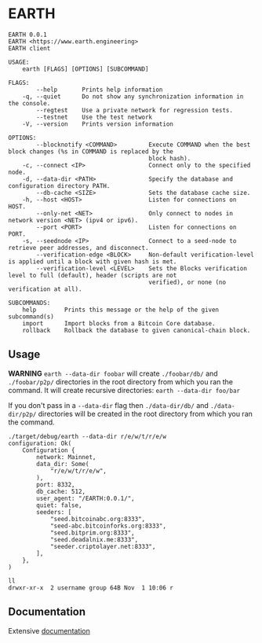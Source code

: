 # EARTH

```
EARTH 0.0.1
EARTH <https://www.earth.engineering>
EARTH client

USAGE:
    earth [FLAGS] [OPTIONS] [SUBCOMMAND]

FLAGS:
        --help       Prints help information
    -q, --quiet      Do not show any synchronization information in the console.
        --regtest    Use a private network for regression tests.
        --testnet    Use the test network
    -V, --version    Prints version information

OPTIONS:
        --blocknotify <COMMAND>         Execute COMMAND when the best block changes (%s in COMMAND is replaced by the
                                        block hash).
    -c, --connect <IP>                  Connect only to the specified node.
    -d, --data-dir <PATH>               Specify the database and configuration directory PATH.
        --db-cache <SIZE>               Sets the database cache size.
    -h, --host <HOST>                   Listen for connections on HOST.
        --only-net <NET>                Only connect to nodes in network version <NET> (ipv4 or ipv6).
        --port <PORT>                   Listen for connections on PORT.
    -s, --seednode <IP>                 Connect to a seed-node to retrieve peer addresses, and disconnect.
        --verification-edge <BLOCK>     Non-default verification-level is applied until a block with given hash is met.
        --verification-level <LEVEL>    Sets the Blocks verification level to full (default), header (scripts are not
                                        verified), or none (no verification at all).

SUBCOMMANDS:
    help        Prints this message or the help of the given subcommand(s)
    import      Import blocks from a Bitcoin Core database.
    rollback    Rollback the database to given canonical-chain block.
```

## Usage

**WARNING** `earth --data-dir foobar` will create `./foobar/db/` and `./foobar/p2p/` directories in the root directory from which you ran the command. It will create recursive directories: `earth --data-dir foo/bar`

If you don't pass in a `--data-dir` flag then `./data-dir/db/` and `./data-dir/p2p/` directories will be created in the root directory from which you ran the command.

```
./target/debug/earth --data-dir r/e/w/t/r/e/w
configuration: Ok(
    Configuration {
        network: Mainnet,
        data_dir: Some(
            "r/e/w/t/r/e/w",
        ),
        port: 8332,
        db_cache: 512,
        user_agent: "/EARTH:0.0.1/",
        quiet: false,
        seeders: [
            "seed.bitcoinabc.org:8333",
            "seed-abc.bitcoinforks.org:8333",
            "seed.bitprim.org:8333",
            "seed.deadalnix.me:8333",
            "seeder.criptolayer.net:8333",
        ],
    },
)

ll
drwxr-xr-x  2 username group 64B Nov  1 10:06 r
```

## Documentation

Extensive [documentation](docs/README.md)
